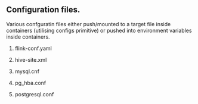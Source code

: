 ## Configuration files.

Various confguratin files either push/mounted to a target file inside containers (utilising configs primitive) or pushed into environment variables inside containers.


1. flink-conf.yaml

2. hive-site.xml

3. mysql.cnf

4. pg_hba.conf

5. postgresql.conf

